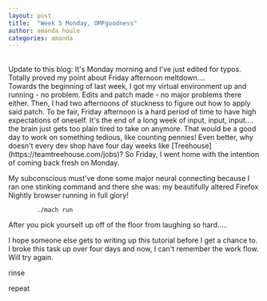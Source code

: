 ```yaml
---
layout: post
title:  "Week 5 Monday, OMFgoodness"
author: amanda houle
categories: amanda
---
```

<br>
Update to this blog:  It's Monday morning and I've just edited for typos.  Totally proved my point about Friday afternoon meltdown....
<br>
Towards the beginning of last week, I got my virtual environment up and running - no problem.  Edits and patch made - no major problems there either.  Then, I had two afternoons of stuckness to figure out how to apply said patch.  
To be fair, Friday afternoon is a hard period of time to have high expectations of oneself.  It's the end of a long week of input, input, input.... the brain just gets too plain tired to take on anymore.  That would be a good day to work on something tedious, like counting pennies!  Even better, why doesn't every dev shop have four day weeks like [Treehouse](https://teamtreehouse.com/jobs)?
So Friday, I went home with the intention of coming back fresh on Monday.  

My subconscious must've done some major neural connecting because I ran one stinking command and there she was:  my beautifully altered Firefox Nightly browser running in full glory!  

			./mach run


After you pick yourself up off of the floor from laughing so hard.....

I hope someone else gets to writing up this tutorial before I get a chance to.  I broke this task up over four days and now, I can't remember the work flow.  Will try again.  

rinse

repeat




